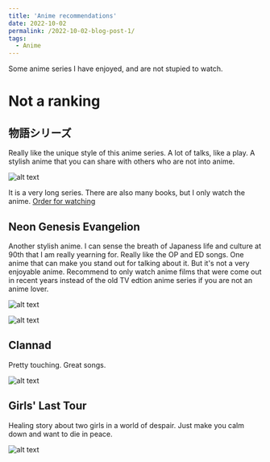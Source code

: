 ```yaml
---
title: 'Anime recommendations'
date: 2022-10-02
permalink: /2022-10-02-blog-post-1/
tags:
  - Anime
---
```


Some anime series I have enjoyed, and are not stupied to watch.

Not a ranking
======
物語シリーズ
------

Really like the unique style of this anime series. A lot of talks, like a play. A stylish anime that you can share with others who are not into anime. 

![alt text](https://upload.wikimedia.org/wikipedia/zh/a/aa/Monogatari_Series_Second_Season_Logo.jpg)

It is a very long series. There are also many books, but I only watch the anime. 
[Order for watching](https://mag.app-liv.jp/archive/131234/#627757)

Neon Genesis Evangelion
------

Another stylish anime. I can sense the breath of Japaness life and culture at 90th that I am really yearning for. Really like the OP and ED songs. One anime that can make you stand out for talking about it. But it's  not a very enjoyable anime. Recommend to only watch anime films that were come out in recent years instead of the old TV edtion anime series if you are not an anime lover.

![alt text](https://wallpaperaccess.com/full/3724556.png)

![alt text](https://static.zerochan.net/Neon.Genesis.Evangelion.full.232276.jpg)

Clannad
------

Pretty touching. Great songs. 

![alt text](https://s4.anilist.co/file/anilistcdn/media/anime/cover/large/bx1723-PzMdQPvfcxxA.png)

Girls' Last Tour
------

Healing story about two girls in a world of despair. Just make you calm down and want to die in peace.

![alt text](https://i0.wp.com/moereviews.com/wp-content/uploads/2019/01/screenshot126-1.jpg?resize=752%2C440&ssl=1)



